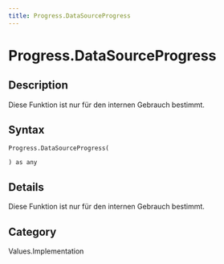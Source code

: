 ```yaml
---
title: Progress.DataSourceProgress
---
```


# Progress.DataSourceProgress


## Description

Diese Funktion ist nur für den internen Gebrauch bestimmt.


## Syntax

```powerquery
Progress.DataSourceProgress(

) as any
```


## Details

Diese Funktion ist nur für den internen Gebrauch bestimmt.



## Category
Values.Implementation
